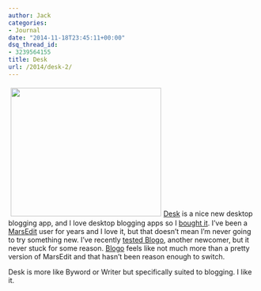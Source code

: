 ```yaml
---
author: Jack
categories:
- Journal
date: "2014-11-18T23:45:11+00:00"
dsq_thread_id:
- 3239564155
title: Desk
url: /2014/desk-2/
---
```


[<img class=" alignright " style="margin: 5px;" src="/img/2014/11/desk1.png" alt="" width="304" height="260" />][1][Desk][1] is a nice new desktop blogging app, and I love desktop blogging apps so I [bought it][2]. I’ve been a [MarsEdit][3] user for years and I love it, but that doesn’t mean I’m never going to try something new. I’ve recently [tested Blogo][4], another newcomer, but it never stuck for some reason. [Blogo][5] feels like not much more than a pretty version of MarsEdit and that hasn’t been reason enough to switch.

Desk is more like Byword or Writer but specifically suited to blogging. I like it.

 [1]: http://desk.pm
 [2]: https://itunes.apple.com/us/app/desk/id915839505?mt=12
 [3]: http://www.red-sweater.com/marsedit/
 [4]: https://www.baty.net/2014/08/blogo-2-first-impression/
 [5]: http://www.getblogo.com